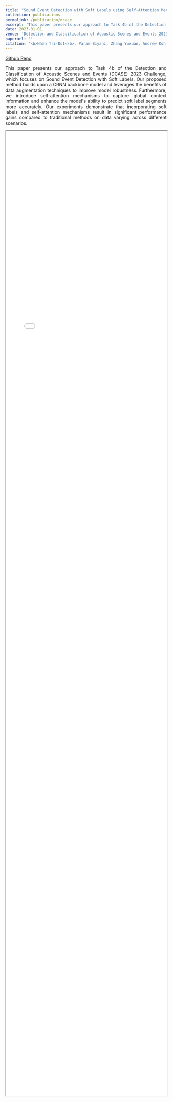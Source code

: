```yaml
---
title: "Sound Event Detection with Soft Labels using Self-Attention Mechanisms for Global Scene Feature Extraction"
collection: publications
permalink: /publication/dcase
excerpt: 'This paper presents our approach to Task 4b of the Detection and Classification of Acoustic Scenes and Events (DCASE) 2023 Challenge, which focuses on Sound Event Detection with Soft Labels. Our proposed method builds upon a CRNN backbone model and leverages the benefits of data augmentation techniques to improve model robustness. Furthermore, we introduce self-attention mechanisms to capture global context information and enhance the models ability to predict soft label segments more accurately. Our experiments demonstrate that incorporating soft labels and self-attention mechanisms result in significant performance gains compared to traditional methods on data varying across different scenarios.'
date: 2023-01-01
venue: 'Detection and Classification of Acoustic Scenes and Events 2023'
paperurl: ''
citation: '<b>Nhan Tri-Do1</b>, Param Biyani, Zhang Yuxuan, Andrew Koh Jin Jie, Chng Eng Siong'
---
```


[Github Repo](https://github.com/v-nhandt21/SED_SoftLabel)

<p style='text-align: justify;'>This paper presents our approach to Task 4b of the Detection and Classification of Acoustic Scenes and Events (DCASE) 2023 Challenge, which focuses on Sound Event Detection with Soft Labels. Our proposed method builds upon a CRNN backbone model and leverages the benefits of data augmentation techniques to improve model robustness. Furthermore, we introduce self-attention mechanisms to capture global context information and enhance the model's ability to predict soft label segments more accurately. Our experiments demonstrate that incorporating soft labels and self-attention mechanisms result in significant performance gains compared to traditional methods on data varying across different scenarios.</p>

<iframe src="/files/dcase.pdf" width="100%" height="3000"></iframe>


